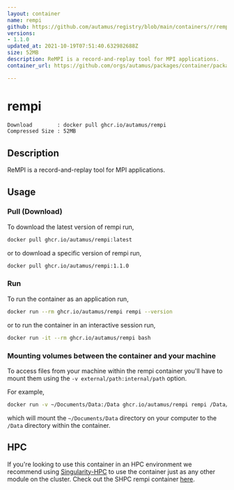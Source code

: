 ```yaml
---
layout: container
name: rempi
github: https://github.com/autamus/registry/blob/main/containers/r/rempi/spack.yaml
versions:
- 1.1.0
updated_at: 2021-10-19T07:51:40.632982688Z
size: 52MB
description: ReMPI is a record-and-replay tool for MPI applications.
container_url: https://github.com/orgs/autamus/packages/container/package/rempi

---
```

# rempi
```bash 
Download        : docker pull ghcr.io/autamus/rempi
Compressed Size : 52MB
```

## Description
ReMPI is a record-and-replay tool for MPI applications.

## Usage
### Pull (Download)
To download the latest version of rempi run,

```bash
docker pull ghcr.io/autamus/rempi:latest
```

or to download a specific version of rempi run,

```bash
docker pull ghcr.io/autamus/rempi:1.1.0
```
### Run
To run the container as an application run,
```bash
docker run --rm ghcr.io/autamus/rempi rempi --version
```

or to run the container in an interactive session run,
```bash
docker run -it --rm ghcr.io/autamus/rempi bash
```

### Mounting volumes between the container and your machine
To access files from your machine within the rempi container you'll have to mount them using the `-v external/path:internal/path` option.

For example,
```bash
docker run -v ~/Documents/Data:/Data ghcr.io/autamus/rempi rempi /Data/myData.csv
```
which will mount the `~/Documents/Data` directory on your computer to the `/Data` directory within the container.

## HPC
If you're looking to use this container in an HPC environment we recommend using [Singularity-HPC](https://singularity-hpc.readthedocs.io) to use the container just as any other module on the cluster. Check out the SHPC rempi container [here](https://singularityhub.github.io/singularity-hpc/r/ghcr.io-autamus-rempi/).